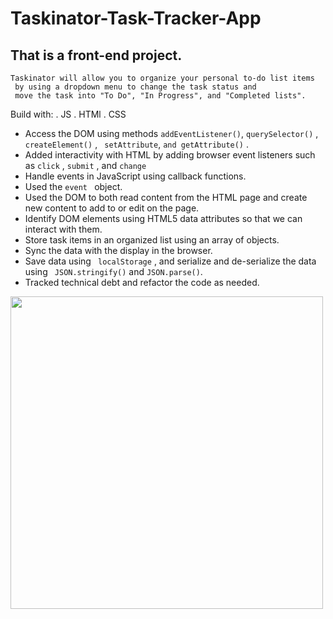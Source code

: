 # Taskinator-Task-Tracker-App

## That is a front-end project.

``` 
Taskinator will allow you to organize your personal to-do list items
 by using a dropdown menu to change the task status and 
 move the task into "To Do", "In Progress", and "Completed lists".
``` 
Build with: 
. JS
. HTMl
. CSS


* Access the DOM using methods ```addEventListener()```, ```querySelector()``` , ```createElement()``` , ``` setAttribute```, ```and getAttribute()``` .
* Added interactivity with HTML by adding browser event listeners such as ```click``` , ```submit``` , and ```change``` 
* Handle events in JavaScript using callback functions. 
* Used the ```event ``` object.
* Used the DOM to both read content from the HTML page and create new content to add to or edit on the page.
* Identify DOM elements using HTML5 data attributes so that we can interact with them.
* Store task items in an organized list using an array of objects.
* Sync the data with the display in the browser.
* Save data using ``` localStorage``` , and serialize and de-serialize the data using ``` JSON.stringify()```  and ```JSON.parse()```.
* Tracked technical debt and refactor the code as needed.

<img src="https://user-images.githubusercontent.com/88345845/168444054-4bb7b8ef-ba7a-4087-8bf7-e67250869dd0.jpg" width="500"/>
<img src="https://user-images.githubusercontent.com/88345845/168444156-c1668c0e-c9fc-4b6f-8e11-7409caede0a9.jpg" width="500/>
